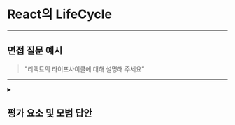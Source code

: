# React의 LifeCycle

---

## 면접 질문 예시

> "리액트의 라이프사이클에 대해 설명해 주세요”

---

<details>
  <summary><h2> 평가 요소 및 모범 답안</h2></summary>

  ### 1. 클래스 컴포넌트 라이프사이클
  - 포함내용
    * Mounting (컴포넌트 생성 시)
      - constructor()
      - static getDerivedStateFromProps()
      - render()
      - componentDidMount() ← 주로 API 호출이나 구독 설정에 사용
    * Updating (props, state 변경 시)
      - static getDerivedStateFromProps()
      - shouldComponentUpdate() ← 리렌더링 성능 최적화
      - render()
      - getSnapshotBeforeUpdate() ← 렌더 직전 DOM 상태 캡처
      - componentDidUpdate() ← 데이터 리페치 등
    * Unmounting (컴포넌트 제거 시)
      - componentWillUnmount() ← 구독 해제, 타이머 클리어 등에 사용
     
  ### 2. 함수형 컴포넌트에서의 라이프사이클
  - 포함내용
    * useEffect(() => { ... }, [])
      - componentDidMount 역할
      - 마운트 시 1회 실행
    * useEffect(() => { ... })
      - componentDidUpdate 역할
      - 마운트 및 업데이트 시 실행
    * useEffect(() => { return () => { ... } }, [])
      - componentWillUnmount 역할
      - 언마운트 시 실행
    * useLayoutEffect
      - DOM 변경이 브라우저에 반영되기 전에 동기적으로 실행됨
      - getSnapshotBeforeUpdate와 유사한 시점
  
  ### 3.모범 답안 예시

  > 리액트 컴포넌트의 라이프사이클은 크게 마운트(Mount), 업데이트(Update), 언마운트(Unmount) 세 단계로 나뉩니다.<br />
  > Mount 시 constructor → getDerivedStateFromProps → render → componentDidMount 순으로 호출되며, 보통 API 호출이나 이벤트 구독은 componentDidMount에서 처리합니다.<br />
  > Update 시에는 getDerivedStateFromProps → shouldComponentUpdate → render → getSnapshotBeforeUpdate → componentDidUpdate가 실행되고, DOM 업데이트 이후 후처리를 할 수 있습니다.<br />
  > Unmount 시에는 componentWillUnmount가 호출되어 정리 작업을 수행합니다.<br />
  > 함수형 컴포넌트에서는 useEffect 훅을 통해 라이프사이클을 흉내낼 수 있습니다.<br />
  
</details>
